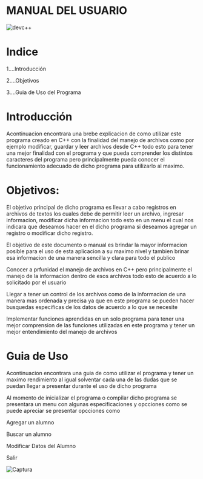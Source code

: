 # MANUAL DEL USUARIO

![devc++](https://user-images.githubusercontent.com/91577396/137566346-f25fd948-cc0d-45a7-917a-c890f9f40c0f.png)


# Indice


1....Introducción

2....Objetivos

3....Guia de Uso del Programa

# Introducción

Acontinuacion encontrara una brebe explicacion de como utilizar este programa creado en C++ con la finalidad del manejo de archivos como por ejemplo modificar, guardar y leer archivos desde C++ todo esto para tener una mejor finalidad con el programa y que pueda comprender los distintos caracteres del programa pero principalmente pueda conocer el funcionamiento adecuado de dicho programa para utilizarlo al maximo.


# Objetivos:

El objetivo principal de dicho programa es llevar a cabo registros en archivos de textos los cuales debe de permitir leer un archivo, ingresar informacion, modificar dicha informacion todo esto en un menu el cual nos indicara que deseamos hacer en el dicho programa si deseamos agregar un registro o modificar dicho registro.

El objetivo de este documento o manual es brindar la mayor informacion posible para el uso de esta aplicacion a su maximo nivel y tambien brinar esa informacion de una manera sencilla y clara para todo el publico

Conocer a prfunidad el manejo de archivos en C++ pero principalmente el manejo de la informacion dentro de esos archivos todo esto de acuerdo a lo solicitado por el usuario

Llegar a tener un control de los archivos como de la informacion de una manera mas ordenada y precisa ya que en este programa se pueden hacer busquedas especificas de los datos de acuerdo a lo que se necesite

Implementar funciones aprendidas en un solo programa para tener una mejor comprension de las funciones utilizadas en este programa y tener un mejor entendimiento del manejo de archivos


# Guia de Uso

Acontinuacion encontrara una guia de como utilizar el programa y tener un maximo rendimiento al igual solventar cada una de las dudas que se puedan llegar a presentar durante el uso de dicho programa 

Al momento de inicializar el programa o compilar dicho programa se presentara un menu con algunas especificaciones y opcciones como se puede apreciar se presentar opcciones como

Agregar un alumno

Buscar un alumno

Modificar Datos del Alumno

Salir 

![Captura](https://user-images.githubusercontent.com/91577396/137566861-f74097e2-f937-4153-9549-1ac8d8e64a31.PNG)


